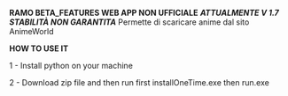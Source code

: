 **RAMO BETA_FEATURES WEB APP NON UFFICIALE** ***ATTUALMENTE V 1.7***
***STABILITÀ NON GARANTITA***
Permette di scaricare anime dal sito AnimeWorld


**HOW TO USE IT**

1 - Install python on your machine

2 - Download zip file and then run first installOneTime.exe then run.exe